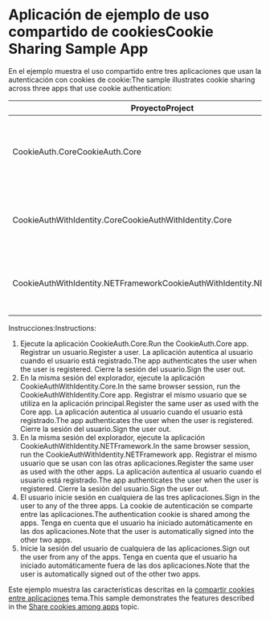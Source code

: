 # <a name="cookie-sharing-sample-app"></a><span data-ttu-id="bfee8-101">Aplicación de ejemplo de uso compartido de cookies</span><span class="sxs-lookup"><span data-stu-id="bfee8-101">Cookie Sharing Sample App</span></span>

<span data-ttu-id="bfee8-102">En el ejemplo muestra el uso compartido entre tres aplicaciones que usan la autenticación con cookies de cookie:</span><span class="sxs-lookup"><span data-stu-id="bfee8-102">The sample illustrates cookie sharing across three apps that use cookie authentication:</span></span>

| <span data-ttu-id="bfee8-103">Proyecto</span><span class="sxs-lookup"><span data-stu-id="bfee8-103">Project</span></span>                             | <span data-ttu-id="bfee8-104">Descripción</span><span class="sxs-lookup"><span data-stu-id="bfee8-104">Description</span></span> |
| ----------------------------------- | ----------- |
| <span data-ttu-id="bfee8-105">CookieAuth.Core</span><span class="sxs-lookup"><span data-stu-id="bfee8-105">CookieAuth.Core</span></span>                     | <span data-ttu-id="bfee8-106">Aplicación ASP.NET Core Razor Pages sin usar ASP.NET Core Identity</span><span class="sxs-lookup"><span data-stu-id="bfee8-106">ASP.NET Core Razor Pages app without using ASP.NET Core Identity</span></span> |
| <span data-ttu-id="bfee8-107">CookieAuthWithIdentity.Core</span><span class="sxs-lookup"><span data-stu-id="bfee8-107">CookieAuthWithIdentity.Core</span></span>         | <span data-ttu-id="bfee8-108">Aplicación MVC de ASP.NET Core con ASP.NET Core Identity</span><span class="sxs-lookup"><span data-stu-id="bfee8-108">ASP.NET Core MVC app with ASP.NET Core Identity</span></span> |
| <span data-ttu-id="bfee8-109">CookieAuthWithIdentity.NETFramework</span><span class="sxs-lookup"><span data-stu-id="bfee8-109">CookieAuthWithIdentity.NETFramework</span></span> | <span data-ttu-id="bfee8-110">Aplicación MVC de ASP.NET Framework con ASP.NET Identity</span><span class="sxs-lookup"><span data-stu-id="bfee8-110">ASP.NET Framework MVC app with ASP.NET Identity</span></span> |

<span data-ttu-id="bfee8-111">Instrucciones:</span><span class="sxs-lookup"><span data-stu-id="bfee8-111">Instructions:</span></span>

1. <span data-ttu-id="bfee8-112">Ejecute la aplicación CookieAuth.Core.</span><span class="sxs-lookup"><span data-stu-id="bfee8-112">Run the CookieAuth.Core app.</span></span> <span data-ttu-id="bfee8-113">Registrar un usuario.</span><span class="sxs-lookup"><span data-stu-id="bfee8-113">Register a user.</span></span> <span data-ttu-id="bfee8-114">La aplicación autentica al usuario cuando el usuario está registrado.</span><span class="sxs-lookup"><span data-stu-id="bfee8-114">The app authenticates the user when the user is registered.</span></span> <span data-ttu-id="bfee8-115">Cierre la sesión del usuario.</span><span class="sxs-lookup"><span data-stu-id="bfee8-115">Sign the user out.</span></span>
1. <span data-ttu-id="bfee8-116">En la misma sesión del explorador, ejecute la aplicación CookieAuthWithIdentity.Core.</span><span class="sxs-lookup"><span data-stu-id="bfee8-116">In the same browser session, run the CookieAuthWithIdentity.Core app.</span></span> <span data-ttu-id="bfee8-117">Registrar el mismo usuario que se utiliza en la aplicación principal.</span><span class="sxs-lookup"><span data-stu-id="bfee8-117">Register the same user as used with the Core app.</span></span> <span data-ttu-id="bfee8-118">La aplicación autentica al usuario cuando el usuario está registrado.</span><span class="sxs-lookup"><span data-stu-id="bfee8-118">The app authenticates the user when the user is registered.</span></span> <span data-ttu-id="bfee8-119">Cierre la sesión del usuario.</span><span class="sxs-lookup"><span data-stu-id="bfee8-119">Sign the user out.</span></span>
1. <span data-ttu-id="bfee8-120">En la misma sesión del explorador, ejecute la aplicación CookieAuthWithIdentity.NETFramework.</span><span class="sxs-lookup"><span data-stu-id="bfee8-120">In the same browser session, run the CookieAuthWithIdentity.NETFramework app.</span></span> <span data-ttu-id="bfee8-121">Registrar el mismo usuario que se usan con las otras aplicaciones.</span><span class="sxs-lookup"><span data-stu-id="bfee8-121">Register the same user as used with the other apps.</span></span> <span data-ttu-id="bfee8-122">La aplicación autentica al usuario cuando el usuario está registrado.</span><span class="sxs-lookup"><span data-stu-id="bfee8-122">The app authenticates the user when the user is registered.</span></span> <span data-ttu-id="bfee8-123">Cierre la sesión del usuario.</span><span class="sxs-lookup"><span data-stu-id="bfee8-123">Sign the user out.</span></span>
1. <span data-ttu-id="bfee8-124">El usuario inicie sesión en cualquiera de las tres aplicaciones.</span><span class="sxs-lookup"><span data-stu-id="bfee8-124">Sign in the user to any of the three apps.</span></span> <span data-ttu-id="bfee8-125">La cookie de autenticación se comparte entre las aplicaciones.</span><span class="sxs-lookup"><span data-stu-id="bfee8-125">The authentication cookie is shared among the apps.</span></span> <span data-ttu-id="bfee8-126">Tenga en cuenta que el usuario ha iniciado automáticamente en las dos aplicaciones.</span><span class="sxs-lookup"><span data-stu-id="bfee8-126">Note that the user is automatically signed into the other two apps.</span></span>
1. <span data-ttu-id="bfee8-127">Inicie la sesión del usuario de cualquiera de las aplicaciones.</span><span class="sxs-lookup"><span data-stu-id="bfee8-127">Sign out the user from any of the apps.</span></span> <span data-ttu-id="bfee8-128">Tenga en cuenta que el usuario ha iniciado automáticamente fuera de las dos aplicaciones.</span><span class="sxs-lookup"><span data-stu-id="bfee8-128">Note that the user is automatically signed out of the other two apps.</span></span>

<span data-ttu-id="bfee8-129">Este ejemplo muestra las características descritas en la [compartir cookies entre aplicaciones](https://docs.microsoft.com/aspnet/core/security/cookie-sharing) tema.</span><span class="sxs-lookup"><span data-stu-id="bfee8-129">This sample demonstrates the features described in the [Share cookies among apps](https://docs.microsoft.com/aspnet/core/security/cookie-sharing) topic.</span></span>
